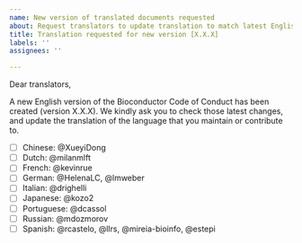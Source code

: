 ```yaml
---
name: New version of translated documents requested
about: Request translators to update translation to match latest English version.
title: Translation requested for new version [X.X.X]
labels: ''
assignees: ''

---
```


Dear translators,

A new English version of the Bioconductor Code of Conduct has been created (version X.X.X).
We kindly ask you to check those latest changes, and update the translation of the language that you maintain or contribute to.

- [ ] Chinese: @XueyiDong
- [ ] Dutch: @milanmlft
- [ ] French: @kevinrue
- [ ] German: @HelenaLC, @lmweber
- [ ] Italian: @drighelli
- [ ] Japanese: @kozo2
- [ ] Portuguese: @dcassol
- [ ] Russian: @mdozmorov
- [ ] Spanish: @rcastelo, @llrs, @mireia-bioinfo, @estepi
